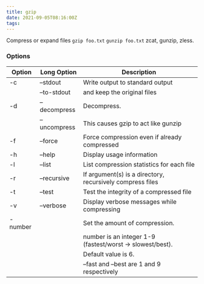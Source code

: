 ```yaml
---
title: gzip
date: 2021-09-05T08:16:00Z
tags:
---
```


Compress or expand files `gzip foo.txt` `gunzip foo.txt` zcat, gunzip,
zless.

### Options

| **Option** | **Long Option** | **Description**                                            |
| ---------- | --------------- | ---------------------------------------------------------- |
| \-c        | –stdout         | Write output to standard output                            |
|            | –to-stdout      | and keep the original files                                |
| \-d        | –decompress     | Decompress.                                                |
|            | –uncompress     | This causes gzip to act like gunzip                        |
| \-f        | –force          | Force compression even if already compressed               |
| \-h        | –help           | Display usage information                                  |
| \-l        | –list           | List compression statistics for each file                  |
| \-r        | –recursive      | If argument(s) is a directory, recursively compress files  |
| \-t        | –test           | Test the integrity of a compressed file                    |
| \-v        | –verbose        | Display verbose messages while compressing                 |
| \-number   |                 | Set the amount of compression.                             |
|            |                 | number is an integer 1-9 (fastest/worst -\> slowest/best). |
|            |                 | Default value is 6.                                        |
|            |                 | –fast and –best are 1 and 9 respectively                   |



